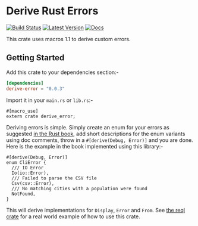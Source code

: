 # Derive Rust Errors

[![Build Status](https://travis-ci.org/rushmorem/derive-error.svg?branch=master)](https://travis-ci.org/rushmorem/derive-error) [![Latest Version](https://img.shields.io/crates/v/derive-error.svg)](https://crates.io/crates/derive-error) [![Docs](https://docs.rs/derive-error/badge.svg)](https://docs.rs/derive-error)

This crate uses macros 1.1 to derive custom errors.

## Getting Started

Add this crate to your dependencies section:-

```toml
[dependencies]
derive-error = "0.0.3"
```

Import it in your `main.rs` or `lib.rs`:-

```rust,ignore
#[macro_use]
extern crate derive_error;
```

Deriving errors is simple. Simply create an enum for your errors as suggested [in the Rust book](https://doc.rust-lang.org/book/error-handling.html#error-handling-with-a-custom-type), add short descriptions for the enum variants using doc comments, throw in a `#[derive(Debug, Error)]` and you are done. Here is the example in the book implemented using this library:-

```rust,norun
#[derive(Debug, Error)]
enum CliError {
  /// IO Error
  Io(io::Error),
  /// Failed to parse the CSV file
  Csv(csv::Error),
  /// No matching cities with a population were found
  NotFound,
}
```

This will derive implementations for `Display`, `Error` and `From`. See [the reql crate](https://github.com/rust-rethinkdb/reql/blob/master/src/errors.rs) for a real world example of how to use this crate.
